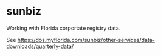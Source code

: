 # sunbiz

Working with Florida corportate registry data. 

See https://dos.myflorida.com/sunbiz/other-services/data-downloads/quarterly-data/
